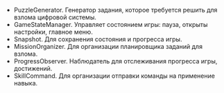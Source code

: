- PuzzleGenerator. Генератор задания, которое требуется решить для взлома цифровой системы.
- GameStateManager. Управляет состоянием игры: пауза, открыты настройки, главное меню.
- Snapshot. Для сохранения состояния и прогресса игры.
- MissionOrganizer. Для организации планировщика заданий для взлома.
- ProgressObserver. Наблюдатель для отслеживания прогресса игры, достижений.
- SkillCommand. Для организации отправки команды на применение навыка.